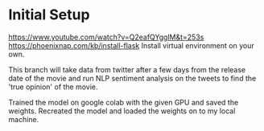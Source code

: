 # Initial Setup
https://www.youtube.com/watch?v=Q2eafQYgglM&t=253s
https://phoenixnap.com/kb/install-flask
Install virtual environment on your own.

This branch will take data from twitter after a few days from the release date of the movie
and run NLP sentiment analysis on the tweets to find the 'true opinion' of the movie.

Trained the model on google colab with the given GPU and saved the weights.
Recreated the model and loaded the weights on to my local machine.
